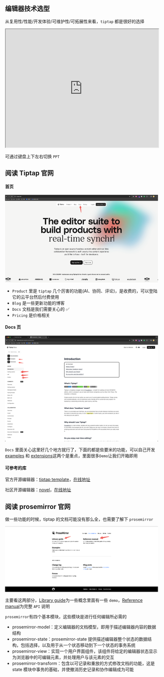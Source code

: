 ## 编辑器技术选型

从复用性/性能/开发体验/可维护性/可拓展性来看，`tiptap` 都是很好的选择

<iframe src="https://editor-tiptap.netlify.app/1" width="100%" height="390px"></iframe>

可通过键盘上下左右切换 `PPT`

## 阅读 Tiptap 官网

#### 首页

![alt text](image-18.png)

- `Product` 里是 `tiptap` 几个厉害的功能(AI、协同、评论)，是收费的，可以登陆它的云平台然后付费使用
- `Blog` 是一些更新功能的博客
- `Docs` 文档是我们需要关心的 ✅
- `Pricing` 是价格相关

#### Docs 页

![alt text](image-19.png)

`Docs` 里面关心这里好几个地方就行了，下面的都是些要米的功能，可以自己开发
[examples](https://tiptap.dev/docs/editor/examples/default) 和 [extensions](https://tiptap.dev/docs/editor/extensions)这两个是重点，里面很多`Demo`让我们开箱即用

#### 可参考的库

官方开源编辑器：[tiptap template](https://github.com/ueberdosis/tiptap-templates)，[在线地址](https://templates.tiptap.dev/NjcK7n99HF)

社区开源编辑器：[novel](https://github.com/steven-tey/novel)，[在线地址](https://novel.sh/)

## 阅读 prosemirror 官网

做一些功能的时候，tiptap 的文档可能没有那么全，也需要了解下 `prosemirror`

![alt text](image-20.png)

主要看这两部分，[Library guide](https://prosemirror.net/docs/guide/)为一些概念里面有一些 `demo`，[Reference manual](https://prosemirror.net/docs/ref/)为完整 `API` 说明

`prosemirror`有四个基本模块，这些模块是进行任何编辑所必需的

- prosemirror-model：定义编辑器的文档模型，即用于描述编辑器内容的数据结构
- prosemirror-state：prosemirror-state 提供描述编辑器整个状态的数据结构，包括选择，以及用于从一个状态移动到下一个状态的事务系统
- prosemirror-view：实现一个用户界面组件，该组件将给定的编辑器状态显示为浏览器中的可编辑元素，并处理用户与该元素的交互
- prosemirror-transform：包含以可记录和重放的方式修改文档的功能，这是 state 模块中事务的基础，并使撤消历史记录和协作编辑成为可能
